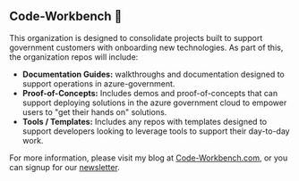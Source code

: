 ## Code-Workbench 👋
This organization is designed to consolidate projects built to support government customers with onboarding new technologies.  As part of this, the organization repos will include:

- **Documentation Guides:** walkthroughs and documentation designed to support operations in azure-government.
- **Proof-of-Concepts:** Includes demos and proof-of-concepts that can support deploying solutions in the azure government cloud to empower users to "get their hands on" solutions.
- **Tools / Templates:** Includes any repos with templates designed to support developers looking to leverage tools to support their day-to-day work.  

For more information, please visit my blog at [Code-Workbench.com](https://code-workbench.com), or you can signup for our [newsletter](https://www.linkedin.com/build-relation/newsletter-follow?entityUrn=7320499528745340929).  
